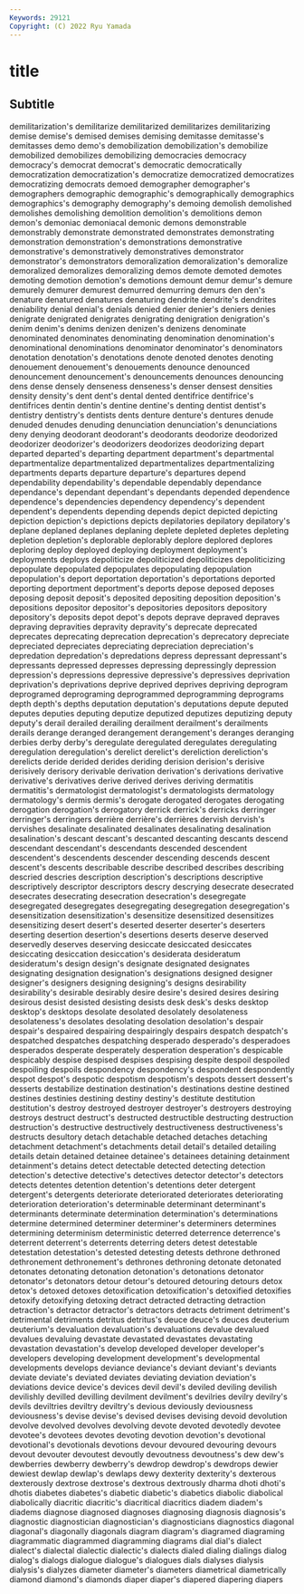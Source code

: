 ```yaml
---
Keywords: 29121
Copyright: (C) 2022 Ryu Yamada
---
```



# title

## Subtitle
demilitarization's demilitarize demilitarized demilitarizes
demilitarizing demise demise's demised demises demising demitasse demitasse's demitasses demo
demo's demobilization demobilization's demobilize demobilized demobilizes demobilizing democracies democracy democracy's
democrat democrat's democratic democratically democratization democratization's democratize democratized democratizes democratizing
democrats demoed demographer demographer's demographers demographic demographic's demographically demographics demographics's
demography demography's demoing demolish demolished demolishes demolishing demolition demolition's demolitions
demon demon's demoniac demoniacal demonic demons demonstrable demonstrably demonstrate demonstrated
demonstrates demonstrating demonstration demonstration's demonstrations demonstrative demonstrative's demonstratively demonstratives demonstrator
demonstrator's demonstrators demoralization demoralization's demoralize demoralized demoralizes demoralizing demos demote
demoted demotes demoting demotion demotion's demotions demount demur demur's demure
demurely demurer demurest demurred demurring demurs den den's denature denatured
denatures denaturing dendrite dendrite's dendrites deniability denial denial's denials denied
denier denier's deniers denies denigrate denigrated denigrates denigrating denigration denigration's
denim denim's denims denizen denizen's denizens denominate denominated denominates denominating
denomination denomination's denominational denominations denominator denominator's denominators denotation denotation's denotations
denote denoted denotes denoting denouement denouement's denouements denounce denounced denouncement
denouncement's denouncements denounces denouncing dens dense densely denseness denseness's denser
densest densities density density's dent dent's dental dented dentifrice dentifrice's
dentifrices dentin dentin's dentine dentine's denting dentist dentist's dentistry dentistry's
dentists dents denture denture's dentures denude denuded denudes denuding denunciation
denunciation's denunciations deny denying deodorant deodorant's deodorants deodorize deodorized deodorizer
deodorizer's deodorizers deodorizes deodorizing depart departed departed's departing department department's
departmental departmentalize departmentalized departmentalizes departmentalizing departments departs departure departure's departures
depend dependability dependability's dependable dependably dependance dependance's dependant dependant's dependants
depended dependence dependence's dependencies dependency dependency's dependent dependent's dependents depending
depends depict depicted depicting depiction depiction's depictions depicts depilatories depilatory
depilatory's deplane deplaned deplanes deplaning deplete depleted depletes depleting depletion
depletion's deplorable deplorably deplore deplored deplores deploring deploy deployed deploying
deployment deployment's deployments deploys depoliticize depoliticized depoliticizes depoliticizing depopulate depopulated
depopulates depopulating depopulation depopulation's deport deportation deportation's deportations deported deporting
deportment deportment's deports depose deposed deposes deposing deposit deposit's deposited
depositing deposition deposition's depositions depositor depositor's depositories depositors depository depository's
deposits depot depot's depots deprave depraved depraves depraving depravities depravity
depravity's deprecate deprecated deprecates deprecating deprecation deprecation's deprecatory depreciate depreciated
depreciates depreciating depreciation depreciation's depredation depredation's depredations depress depressant depressant's
depressants depressed depresses depressing depressingly depression depression's depressions depressive depressive's
depressives deprivation deprivation's deprivations deprive deprived deprives depriving deprogram deprogramed
deprograming deprogrammed deprogramming deprograms depth depth's depths deputation deputation's deputations
depute deputed deputes deputies deputing deputize deputized deputizes deputizing deputy
deputy's derail derailed derailing derailment derailment's derailments derails derange deranged
derangement derangement's deranges deranging derbies derby derby's deregulate deregulated deregulates
deregulating deregulation deregulation's derelict derelict's dereliction dereliction's derelicts deride derided
derides deriding derision derision's derisive derisively derisory derivable derivation derivation's
derivations derivative derivative's derivatives derive derived derives deriving dermatitis dermatitis's
dermatologist dermatologist's dermatologists dermatology dermatology's dermis dermis's derogate derogated derogates
derogating derogation derogation's derogatory derrick derrick's derricks derringer derringer's derringers
derrière derrière's derrières dervish dervish's dervishes desalinate desalinated desalinates desalinating
desalination desalination's descant descant's descanted descanting descants descend descendant descendant's
descendants descended descendent descendent's descendents descender descending descends descent descent's
descents describable describe described describes describing descried descries description description's
descriptions descriptive descriptively descriptor descriptors descry descrying desecrate desecrated desecrates
desecrating desecration desecration's desegregate desegregated desegregates desegregating desegregation desegregation's desensitization
desensitization's desensitize desensitized desensitizes desensitizing desert desert's deserted deserter deserter's
deserters deserting desertion desertion's desertions deserts deserve deserved deservedly deserves
deserving desiccate desiccated desiccates desiccating desiccation desiccation's desiderata desideratum desideratum's
design design's designate designated designates designating designation designation's designations designed
designer designer's designers designing designing's designs desirability desirability's desirable desirably
desire desire's desired desires desiring desirous desist desisted desisting desists
desk desk's desks desktop desktop's desktops desolate desolated desolately desolateness
desolateness's desolates desolating desolation desolation's despair despair's despaired despairing despairingly
despairs despatch despatch's despatched despatches despatching desperado desperado's desperadoes desperados
desperate desperately desperation desperation's despicable despicably despise despised despises despising
despite despoil despoiled despoiling despoils despondency despondency's despondent despondently despot
despot's despotic despotism despotism's despots dessert dessert's desserts destabilize destination
destination's destinations destine destined destines destinies destining destiny destiny's destitute
destitution destitution's destroy destroyed destroyer destroyer's destroyers destroying destroys destruct
destruct's destructed destructible destructing destruction destruction's destructive destructively destructiveness destructiveness's
destructs desultory detach detachable detached detaches detaching detachment detachment's detachments
detail detail's detailed detailing details detain detained detainee detainee's detainees
detaining detainment detainment's detains detect detectable detected detecting detection detection's
detective detective's detectives detector detector's detectors detects detentes detention detention's
detentions deter detergent detergent's detergents deteriorate deteriorated deteriorates deteriorating deterioration
deterioration's determinable determinant determinant's determinants determinate determination determination's determinations determine
determined determiner determiner's determiners determines determining determinism deterministic deterred deterrence
deterrence's deterrent deterrent's deterrents deterring deters detest detestable detestation detestation's
detested detesting detests dethrone dethroned dethronement dethronement's dethrones dethroning detonate
detonated detonates detonating detonation detonation's detonations detonator detonator's detonators detour
detour's detoured detouring detours detox detox's detoxed detoxes detoxification detoxification's
detoxified detoxifies detoxify detoxifying detoxing detract detracted detracting detraction detraction's
detractor detractor's detractors detracts detriment detriment's detrimental detriments detritus detritus's
deuce deuce's deuces deuterium deuterium's devaluation devaluation's devaluations devalue devalued
devalues devaluing devastate devastated devastates devastating devastation devastation's develop developed
developer developer's developers developing development development's developmental developments develops deviance
deviance's deviant deviant's deviants deviate deviate's deviated deviates deviating deviation
deviation's deviations device device's devices devil devil's deviled deviling devilish
devilishly devilled devilling devilment devilment's devilries devilry devilry's devils deviltries
deviltry deviltry's devious deviously deviousness deviousness's devise devise's devised devises
devising devoid devolution devolve devolved devolves devolving devote devoted devotedly
devotee devotee's devotees devotes devoting devotion devotion's devotional devotional's devotionals
devotions devour devoured devouring devours devout devouter devoutest devoutly devoutness
devoutness's dew dew's dewberries dewberry dewberry's dewdrop dewdrop's dewdrops dewier
dewiest dewlap dewlap's dewlaps dewy dexterity dexterity's dexterous dexterously dextrose
dextrose's dextrous dextrously dharma dhoti dhoti's dhotis diabetes diabetes's diabetic
diabetic's diabetics diabolic diabolical diabolically diacritic diacritic's diacritical diacritics diadem
diadem's diadems diagnose diagnosed diagnoses diagnosing diagnosis diagnosis's diagnostic diagnostician
diagnostician's diagnosticians diagnostics diagonal diagonal's diagonally diagonals diagram diagram's diagramed
diagraming diagrammatic diagrammed diagramming diagrams dial dial's dialect dialect's dialectal
dialectic dialectic's dialects dialed dialing dialings dialog dialog's dialogs dialogue
dialogue's dialogues dials dialyses dialysis dialysis's dialyzes diameter diameter's diameters
diametrical diametrically diamond diamond's diamonds diaper diaper's diapered diapering diapers
